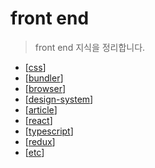 # front end

> front end 지식을 정리합니다.

- [[css]]
- [[bundler]]
- [[browser]]
- [[design-system]]
- [[article]]
- [[react]]
- [[typescript]]
- [[redux]]
- [[etc]]

[//begin]: # "Autogenerated link references for markdown compatibility"
[css]: css/css.md "css"
[bundler]: bundler/bundler.md "bundler"
[browser]: browser/browser.md "browser"
[design-system]: design-system/design-system.md "design system"
[article]: article/article.md "article"
[react]: react/react.md "react"
[typescript]: ../../typescript.md "typescript"
[redux]: redux/redux.md "redux"
[etc]: etc/etc.md "etc"
[//end]: # "Autogenerated link references"
